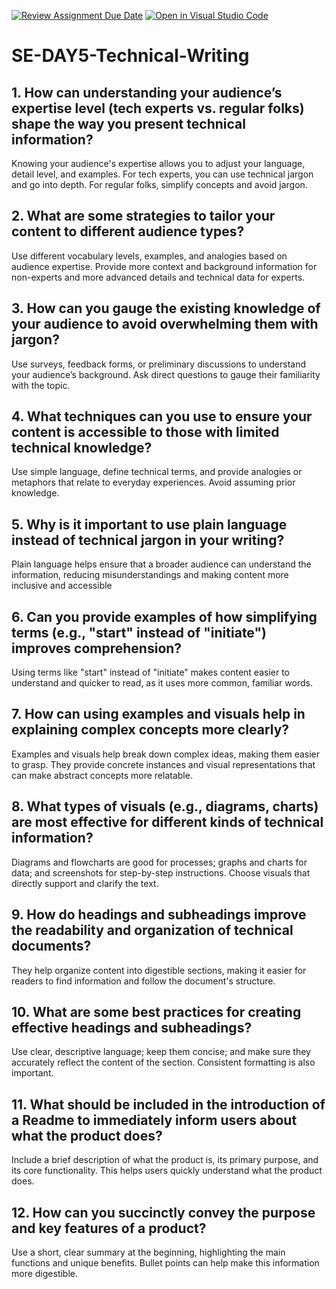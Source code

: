 [![Review Assignment Due Date](https://classroom.github.com/assets/deadline-readme-button-22041afd0340ce965d47ae6ef1cefeee28c7c493a6346c4f15d667ab976d596c.svg)](https://classroom.github.com/a/zsAR-pyY)
[![Open in Visual Studio Code](https://classroom.github.com/assets/open-in-vscode-2e0aaae1b6195c2367325f4f02e2d04e9abb55f0b24a779b69b11b9e10269abc.svg)](https://classroom.github.com/online_ide?assignment_repo_id=15711531&assignment_repo_type=AssignmentRepo)
# SE-DAY5-Technical-Writing
## 1. How can understanding your audience’s expertise level (tech experts vs. regular folks) shape the way you present technical information?
Knowing your audience's expertise allows you to adjust your language, detail level, and examples. For tech experts, you can use technical jargon and go into depth. For regular folks, simplify concepts and avoid jargon.
## 2. What are some strategies to tailor your content to different audience types?
Use different vocabulary levels, examples, and analogies based on audience expertise. Provide more context and background information for non-experts and more advanced details and technical data for experts.
## 3. How can you gauge the existing knowledge of your audience to avoid overwhelming them with jargon?
Use surveys, feedback forms, or preliminary discussions to understand your audience’s background. Ask direct questions to gauge their familiarity with the topic.
## 4. What techniques can you use to ensure your content is accessible to those with limited technical knowledge?
Use simple language, define technical terms, and provide analogies or metaphors that relate to everyday experiences. Avoid assuming prior knowledge.
## 5. Why is it important to use plain language instead of technical jargon in your writing?
Plain language helps ensure that a broader audience can understand the information, reducing misunderstandings and making content more inclusive and accessible
## 6. Can you provide examples of how simplifying terms (e.g., "start" instead of "initiate") improves comprehension?
Using terms like "start" instead of "initiate" makes content easier to understand and quicker to read, as it uses more common, familiar words.
## 7. How can using examples and visuals help in explaining complex concepts more clearly?
Examples and visuals help break down complex ideas, making them easier to grasp. They provide concrete instances and visual representations that can make abstract concepts more relatable.
## 8. What types of visuals (e.g., diagrams, charts) are most effective for different kinds of technical information?
Diagrams and flowcharts are good for processes; graphs and charts for data; and screenshots for step-by-step instructions. Choose visuals that directly support and clarify the text.
## 9. How do headings and subheadings improve the readability and organization of technical documents?
They help organize content into digestible sections, making it easier for readers to find information and follow the document's structure.
## 10. What are some best practices for creating effective headings and subheadings?
Use clear, descriptive language; keep them concise; and make sure they accurately reflect the content of the section. Consistent formatting is also important.
## 11. What should be included in the introduction of a Readme to immediately inform users about what the product does?
Include a brief description of what the product is, its primary purpose, and its core functionality. This helps users quickly understand what the product does.
## 12. How can you succinctly convey the purpose and key features of a product?
Use a short, clear summary at the beginning, highlighting the main functions and unique benefits. Bullet points can help make this information more digestible.

